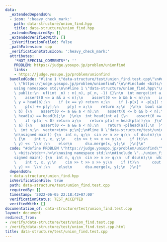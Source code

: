 ```yaml
---
data:
  _extendedDependsOn:
  - icon: ':heavy_check_mark:'
    path: data-structure/union_find.hpp
    title: data-structure/union_find.hpp
  _extendedRequiredBy: []
  _extendedVerifiedWith: []
  _isVerificationFailed: false
  _pathExtension: cpp
  _verificationStatusIcon: ':heavy_check_mark:'
  attributes:
    '*NOT_SPECIAL_COMMENTS*': ''
    PROBLEM: https://judge.yosupo.jp/problem/unionfind
    links:
    - https://judge.yosupo.jp/problem/unionfind
  bundledCode: "#line 1 \"data-structure/test/union_find.test.cpp\"\n#define PROBLEM\
    \ \"https://judge.yosupo.jp/problem/unionfind\"\n\n#include <bits/stdc++.h>\n\n\
    using namespace std;\n\n#line 1 \"data-structure/union_find.hpp\"\nstruct uf {\n\
    \ public:\n  uf(int _n) : n(_n), p(_n, -1) {}\n\n  int merge(int a, int b) {\n\
    \    assert(0 <= a && a < n);\n    assert(0 <= b && b < n);\n    int x = head(a),\
    \ y = head(b);\n    if (x == y) return x;\n    if (-p[x] < -p[y]) swap(x, y);\n\
    \    p[x] += p[y];\n    p[y] = x;\n    return x;\n  }\n\n  bool same(int a, int\
    \ b) {\n    assert(0 <= a && a < n);\n    assert(0 <= b && b < n);\n    return\
    \ head(a) == head(b);\n  }\n\n  int head(int a) {\n    assert(0 <= a && a < n);\n\
    \    if (p[a] < 0) return a;\n    return p[a] = head(p[a]);\n  }\n\n  int size(int\
    \ a) {\n    assert(0 <= a && a < n);\n    return -p[head(a)];\n  }\n\n private:\n\
    \  int n;\n  vector<int> p;\n};\n#line 8 \"data-structure/test/union_find.test.cpp\"\
    \n\nsigned main() {\n  int n, q;\n  cin >> n >> q;\n  uf dsu(n);\n  while (q--)\
    \ {\n    int t, x, y;\n    cin >> t >> x >> y;\n    if (t)\n      cout << dsu.same(x,\
    \ y) << '\\n';\n    else\n      dsu.merge(x, y);\n  }\n}\n"
  code: "#define PROBLEM \"https://judge.yosupo.jp/problem/unionfind\"\n\n#include\
    \ <bits/stdc++.h>\n\nusing namespace std;\n\n#include \"../union_find.hpp\"\n\n\
    signed main() {\n  int n, q;\n  cin >> n >> q;\n  uf dsu(n);\n  while (q--) {\n\
    \    int t, x, y;\n    cin >> t >> x >> y;\n    if (t)\n      cout << dsu.same(x,\
    \ y) << '\\n';\n    else\n      dsu.merge(x, y);\n  }\n}"
  dependsOn:
  - data-structure/union_find.hpp
  isVerificationFile: true
  path: data-structure/test/union_find.test.cpp
  requiredBy: []
  timestamp: '2022-06-05 22:18:42+07:00'
  verificationStatus: TEST_ACCEPTED
  verifiedWith: []
documentation_of: data-structure/test/union_find.test.cpp
layout: document
redirect_from:
- /verify/data-structure/test/union_find.test.cpp
- /verify/data-structure/test/union_find.test.cpp.html
title: data-structure/test/union_find.test.cpp
---
```

